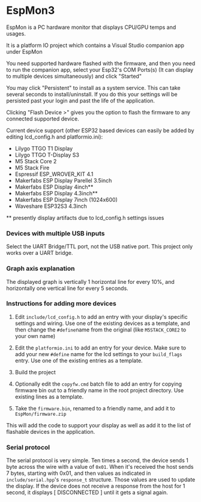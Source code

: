 # EspMon3

EspMon is a PC hardware monitor that displays CPU/GPU temps and usages.

It is a platform IO project which contains a Visual Studio companion app under EspMon

You need supported hardware flashed with the firmware, and then you need to run the companion app, select your Esp32's COM Ports(s) (It can display to multiple devices simultaneously) and click "Started"

You may click "Persistent" to install as a system service. This can take several seconds to install/uninstall. If you do this your settings will be persisted past your login and past the life of the application.

Clicking "Flash Device >" gives you the option to flash the firmware to any connected supported device.

Current device support (other ESP32 based devices can easily be added by editing lcd_config.h and platformio.ini):

- Lilygo TTGO T1 Display
- Lilygo TTGO T-Display S3
- M5 Stack Core 2
- M5 Stack Fire
- Espressif ESP_WROVER_KIT 4.1
- Makerfabs ESP Display Parellel 3.5inch
- Makerfabs ESP Display 4inch**
- Makerfabs ESP Display 4.3inch**
- Makerfabs ESP Display 7inch (1024x600)
- Waveshare ESP32S3 4.3inch

** presently display artifacts due to lcd_config.h settings issues

### Devices with multiple USB inputs

Select the UART Bridge/TTL port, not the USB native port. This project only works over a UART bridge.

### Graph axis explanation

The displayed graph is vertically 1 horizontal line for every 10%, and horizontally one vertical line for every 5 seconds.

### Instructions for adding more devices

1. Edit `include/lcd_config.h` to add an entry with your display's specific settings and wiring. Use one of the existing devices as a template, and then change the `#define`name from the original (like `M5STACK_CORE2` to your own name)

2. Edit the `platformio.ini` to add an entry for your device. Make sure to add your new `#define` name for the lcd settings to your `build_flags` entry. Use one of the existing entries as a template.

3. Build the project

4. Optionally edit the `copyfw.cmd` batch file to add an entry for copying firmware bin out to a friendly name in the root project directory. Use existing lines as a template.

5. Take the `firmware.bin`, renamed to a friendly name, and add it to `EspMon/firmware.zip`

This will add the code to support your display as well as add it to the list of flashable devices in the application.

### Serial protocol

The serial protocol is very simple. Ten times a second, the device sends 1 byte across the wire with a value of `0x01`. When it's received the host sends 7 bytes, starting with 0x01, and then values as indicated in `include/serial.hpp`'s `response_t` structure. Those values are used to update the display. If the device does not receive a response from the host for 1 second, it displays [ DISCONNECTED ] until it gets a signal again.

